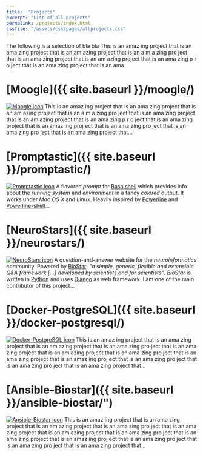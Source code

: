 ```yaml
---
title:  "Projects"
excerpt: "List of all projects"
permalink: /projects/index.html
cssfile: "/assets/css/pages/allprojects.css"
---
```



The following is a selection of bla bla This is an amaz ing project that is an ama zing project that is an am azing project that is an a m a zing pro ject that is an ama zing project that is an am azing project that is an ama zing p r o ject that is an ama zing project that is an ama

[Moogle]({{ site.baseurl }}/moogle/)
========
<a href="{{ site.baseurl }}/moogle/"><img src="{{ site.baseurl }}/assets/img/projects/moogle-g.png" alt="Moogle icon"></a>
This is an amaz ing project that is an ama zing project that is an am azing project that is an a m a zing pro ject that is an ama zing project that is an am azing project that is an ama zing p r o ject that is an ama zing project that is an amaz ing proj ect that is an ama zing pro ject that is an ama zing pro ject that is an ama zing project that... <a href="{{ site.baseurl }}/moogle/"><i class="fa fa-chevron-circle-right"></i></a>

[Promptastic]({{ site.baseurl }}/promptastic/)
=============
<a href="{{ site.baseurl }}/promptastic/"><img src="{{ site.baseurl }}/assets/img/projects/promptastic-g.png" alt="Promptastic icon"></a>
A flavored *prompt* for [Bash shell](http://en.wikipedia.org/wiki/Bash_(Unix_shell))
which provides info about the *running system* and *environment* in a fancy *colored* output.
It works under *Mac OS X* and *Linux*. Heavily inspired by [Powerline](https://github.com/Lokaltog/powerline) 
and [Powerline-shell](https://github.com/milkbikis/powerline-shell/)...
<a href="{{ site.baseurl }}/promptastic/"><i class="fa fa-chevron-circle-right"></i></a>


[NeuroStars]({{ site.baseurl }}/neurostars/)
============
<a href="{{ site.baseurl }}/neurostars/"><img src="{{ site.baseurl }}/assets/img/projects/neurostars-g.png" alt="NeuroStars icon"></a>
A question-and-answer website for the *neuroinformatics* community.
Powered by [BioStar](https://github.com/ialbert/biostar-central): *"a simple, generic, flexible and extensible Q&A framework [...] developed by scientists and for scientists"*. *BioStar* is written in [Python](https://www.python.org/)
and uses [Django](https://www.djangoproject.com/) as web framework. I am one of the main contributor
of this project...
<a href="{{ site.baseurl }}/neurostars/"><i class="fa fa-chevron-circle-right"></i></a>

[Docker-PostgreSQL]({{ site.baseurl }}/docker-postgresql/)
===================
<a href="{{ site.baseurl }}/docker-postgresql/"><img src="{{ site.baseurl }}/assets/img/projects/docker-g.png" alt="Docker-PostgreSQL icon"></a>
This is an amaz ing project that is an ama zing project that is an am azing project that is an ama zing pro ject that is an ama zing project that is an am azing project that is an ama zing pro ject that is an ama zing project that is an amaz ing proj ect that is an ama zing pro ject that is an ama zing pro ject that is an ama zing project that... <a href="{{ site.baseurl }}/docker-postgresql/"><i class="fa fa-chevron-circle-right"></i></a>

[Ansible-Biostar]({{ site.baseurl }}/ansible-biostar/")
=================
<a href="{{ site.baseurl }}/ansible-biostar/"><img src="{{ site.baseurl }}/assets/img/projects/ansible-g.png" alt="Ansible-Biostar icon"></a>
This is an amaz ing project that is an ama zing project that is an am azing project that is an ama zing pro ject that is an ama zing project that is an am azing project that is an ama zing pro ject that is an ama zing project that is an amaz ing proj ect that is an ama zing pro ject that is an ama zing pro ject that is an ama zing project that... <a href="{{ site.baseurl }}/ansible-biostar/"><i class="fa fa-chevron-circle-right"></i></a>